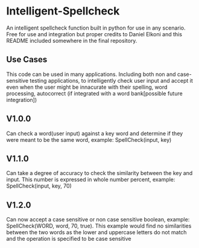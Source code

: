 # Intelligent-Spellcheck
An intelligent spellcheck function built in python for use in any scenario. Free for use and integration but proper credits to Daniel Elkoni and this README included somewhere in the final repository.
## Use Cases
This code can be used in many applications. Including both non and case-sensitive testing applications, to intelligently check user input and accept it even when the user might be innacurate with their spelling, word processing, autocorrect (if integrated with a word bank[possible future integration])
## V1.0.0
Can check a word(user input) against a key word and determine if they were meant to be the same word, example: SpellCheck(input, key)
## V1.1.0
Can take a degree of accuracy to check the similarity between the key and input. This number is expressed in whole number percent, example: SpellCheck(input, key, 70)
## V1.2.0
Can now accept a case sensitive or non case sensitive boolean, example: SpellCheck(WORD, word, 70, true). This example would find no similarities between the two words as the lower and uppercase letters do not match and the operation is specified to be case sensitive

